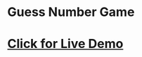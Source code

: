 # Guess Number Game
# <a href="https://daimsyed.github.io/guessNumber/" target="_blank">Click for Live Demo</a>


